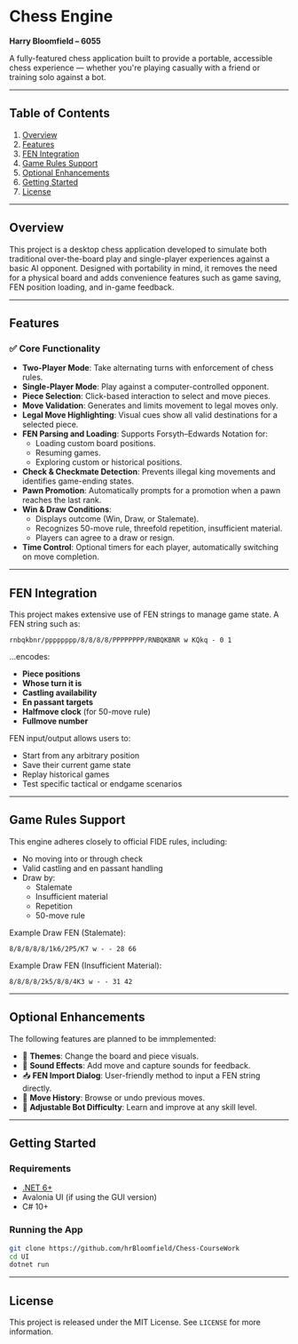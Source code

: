 # Chess Engine

**Harry Bloomfield – 6055**

A fully-featured chess application built to provide a portable, accessible chess experience — whether you're playing casually with a friend or training solo against a bot.

---

## Table of Contents

1. [Overview](#overview)  
2. [Features](#features)  
3. [FEN Integration](#fen-integration)  
4. [Game Rules Support](#game-rules-support)  
5. [Optional Enhancements](#optional-enhancements)  
6. [Getting Started](#getting-started)  
7. [License](#license)

---

## Overview

This project is a desktop chess application developed to simulate both traditional over-the-board play and single-player experiences against a basic AI opponent. Designed with portability in mind, it removes the need for a physical board and adds convenience features such as game saving, FEN position loading, and in-game feedback.

---

## Features

### ✅ Core Functionality

- **Two-Player Mode**: Take alternating turns with enforcement of chess rules.
- **Single-Player Mode**: Play against a computer-controlled opponent.
- **Piece Selection**: Click-based interaction to select and move pieces.
- **Move Validation**: Generates and limits movement to legal moves only.
- **Legal Move Highlighting**: Visual cues show all valid destinations for a selected piece.
- **FEN Parsing and Loading**: Supports Forsyth–Edwards Notation for:
  - Loading custom board positions.
  - Resuming games.
  - Exploring custom or historical positions.
- **Check & Checkmate Detection**: Prevents illegal king movements and identifies game-ending states.
- **Pawn Promotion**: Automatically prompts for a promotion when a pawn reaches the last rank.
- **Win & Draw Conditions**:
  - Displays outcome (Win, Draw, or Stalemate).
  - Recognizes 50-move rule, threefold repetition, insufficient material.
  - Players can agree to a draw or resign.
- **Time Control**: Optional timers for each player, automatically switching on move completion.

---

## FEN Integration

This project makes extensive use of FEN strings to manage game state. A FEN string such as:

```
rnbqkbnr/pppppppp/8/8/8/8/PPPPPPPP/RNBQKBNR w KQkq - 0 1
```

...encodes:
- **Piece positions**
- **Whose turn it is**
- **Castling availability**
- **En passant targets**
- **Halfmove clock** (for 50-move rule)
- **Fullmove number**

FEN input/output allows users to:
- Start from any arbitrary position
- Save their current game state
- Replay historical games
- Test specific tactical or endgame scenarios

---

## Game Rules Support

This engine adheres closely to official FIDE rules, including:
- No moving into or through check
- Valid castling and en passant handling
- Draw by:
  - Stalemate
  - Insufficient material
  - Repetition
  - 50-move rule

Example Draw FEN (Stalemate):
```
8/8/8/8/8/1k6/2P5/K7 w - - 28 66
```

Example Draw FEN (Insufficient Material):
```
8/8/8/8/2k5/8/8/4K3 w - - 31 42
```

---

## Optional Enhancements

The following features are planned to be immplemented:

- 🎨 **Themes**: Change the board and piece visuals.
- 🎼 **Sound Effects**: Add move and capture sounds for feedback.
- 📥 **FEN Import Dialog**: User-friendly method to input a FEN string directly.
- 🔁 **Move History**: Browse or undo previous moves. 
- 🧠 **Adjustable Bot Difficulty**: Learn and improve at any skill level.

---

## Getting Started

### Requirements
- [.NET 6+](https://dotnet.microsoft.com/)  
- Avalonia UI (if using the GUI version)  
- C# 10+

### Running the App

```bash
git clone https://github.com/hrBloomfield/Chess-CourseWork
cd UI
dotnet run
```

---

## License

This project is released under the MIT License. See `LICENSE` for more information.
